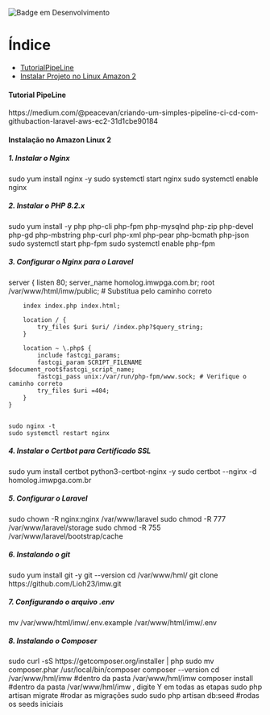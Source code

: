 
![Badge em Desenvolvimento](http://img.shields.io/static/v1?label=STATUS&message=EM%20DESENVOLVIMENTO&color=GREEN&style=for-the-badge)

# Índice 

* [TutorialPipeLine](#tutorialpipeLine)
* [Instalar Projeto no Linux Amazon 2](#amazonlinux)

<h4 id="tutorialpipeLine">Tutorial PipeLine</h4>
https://medium.com/@peacevan/criando-um-simples-pipeline-ci-cd-com-githubaction-laravel-aws-ec2-31d1cbe90184

<h4 id="amazonlinux">Instalação no Amazon Linux 2</h4>

<h5>1. Instalar o Nginx</h5>
    sudo yum install nginx -y
    sudo systemctl start nginx
    sudo systemctl enable nginx


<h5>2. Instalar o PHP 8.2.x</h5>
    sudo yum install -y php php-cli php-fpm php-mysqlnd php-zip php-devel php-gd php-mbstring php-curl php-xml php-pear php-bcmath php-json
    sudo systemctl start php-fpm
    sudo systemctl enable php-fpm


<h5>3. Configurar o Nginx para o Laravel</h5>
    server {
        listen 80;
        server_name homolog.imwpga.com.br; 
        root /var/www/html/imw/public; # Substitua pelo caminho correto

        index index.php index.html;

        location / {
            try_files $uri $uri/ /index.php?$query_string;
        }

        location ~ \.php$ {
            include fastcgi_params;
            fastcgi_param SCRIPT_FILENAME $document_root$fastcgi_script_name;
            fastcgi_pass unix:/var/run/php-fpm/www.sock; # Verifique o caminho correto
            try_files $uri =404;
        }
    }


    sudo nginx -t
    sudo systemctl restart nginx

<h5>4. Instalar o Certbot para Certificado SSL</h5>
    sudo yum install certbot python3-certbot-nginx -y
    sudo certbot --nginx -d homolog.imwpga.com.br 

<h5>5. Configurar o Laravel</h5>
    sudo chown -R nginx:nginx /var/www/laravel
    sudo chmod -R 777 /var/www/laravel/storage
    sudo chmod -R 755 /var/www/laravel/bootstrap/cache

<h5>6. Instalando o git </h5>
    sudo yum install git -y
    git --version
    cd /var/www/hml/
    git clone https://github.com/Lioh23/imw.git


<h5>7. Configurando o arquivo .env</h5>
    mv /var/www/html/imw/.env.example /var/www/html/imw/.env

<h5>8. Instalando o Composer</h5>
    sudo curl -sS https://getcomposer.org/installer | php
    sudo mv composer.phar /usr/local/bin/composer
    composer --version
    cd /var/www/hml/imw 
    #dentro da pasta /var/www/hml/imw
        composer install #dentro da pasta /var/www/hml/imw , digite Y em todas as etapas
        sudo php artisan migrate #rodar as migrações
        sudo sudo php artisan db:seed #rodas os seeds iniciais





